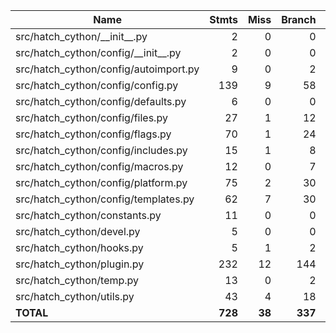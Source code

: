 | Name                                    |   Stmts |   Miss |  Branch | BrPart |   Cover |
| --------------------------------------- | ------: | -----: | ------: | -----: | ------: |
| src/hatch_cython/\_\_init\_\_.py        |       2 |      0 |       0 |      0 |    100% |
| src/hatch_cython/config/\_\_init\_\_.py |       2 |      0 |       0 |      0 |    100% |
| src/hatch_cython/config/autoimport.py   |       9 |      0 |       2 |      0 |    100% |
| src/hatch_cython/config/config.py       |     139 |      9 |      58 |      5 |     92% |
| src/hatch_cython/config/defaults.py     |       6 |      0 |       0 |      0 |    100% |
| src/hatch_cython/config/files.py        |      27 |      1 |      12 |      2 |     92% |
| src/hatch_cython/config/flags.py        |      70 |      1 |      24 |      0 |     99% |
| src/hatch_cython/config/includes.py     |      15 |      1 |       8 |      1 |     91% |
| src/hatch_cython/config/macros.py       |      12 |      0 |       7 |      0 |    100% |
| src/hatch_cython/config/platform.py     |      75 |      2 |      30 |      4 |     94% |
| src/hatch_cython/config/templates.py    |      62 |      7 |      30 |      3 |     89% |
| src/hatch_cython/constants.py           |      11 |      0 |       0 |      0 |    100% |
| src/hatch_cython/devel.py               |       5 |      0 |       0 |      0 |    100% |
| src/hatch_cython/hooks.py               |       5 |      1 |       2 |      0 |     86% |
| src/hatch_cython/plugin.py              |     232 |     12 |     144 |     10 |     94% |
| src/hatch_cython/temp.py                |      13 |      0 |       2 |      0 |    100% |
| src/hatch_cython/utils.py               |      43 |      4 |      18 |      1 |     89% |
| **TOTAL**                               | **728** | **38** | **337** | **26** | **94%** |
